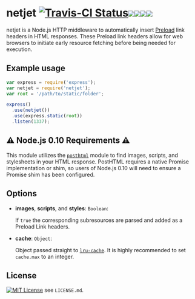 # netjet [![Travis-CI Status](https://img.shields.io/travis/cloudflare/netjet/master.svg?label=Travis%20CI&style=flat-square)](https://travis-ci.org/cloudflare/netjet)[![](https://img.shields.io/npm/dm/netjet.svg?style=flat-square)](http://browsenpm.org/package/netjet)[![](https://img.shields.io/npm/v/netjet.svg?style=flat-square)](http://browsenpm.org/package/netjet)[![](https://img.shields.io/coveralls/cloudflare/netjet/master.svg?style=flat-square)](https://coveralls.io/github/cloudflare/netjet)[![](https://img.shields.io/badge/stability-experimental-orange.svg?style=flat-square)](https://nodejs.org/api/documentation.html#documentation_stability_index)

netjet is a Node.js HTTP middleware to automatically insert [Preload][preload] link headers in HTML responses.
These Preload link headers allow for web browsers to initiate early resource fetching before being needed for execution.

## Example usage

```javascript
var express = require('express');
var netjet = require('netjet');
var root = '/path/to/static/folder';

express()
  .use(netjet())
  .use(express.static(root))
  .listen(1337);
```

## ⚠️ Node.js 0.10 Requirements ⚠️

This module utilizes the [`posthtml`][posthtml] module to find images, scripts, and stylesheets in your HTML response.
PostHTML requires a native Promise implementation or shim, so users of Node.js 0.10 will need to ensure a Promise shim has been configured.

## Options

* **images**, **scripts**, and **styles**: `Boolean`:

    If `true` the corresponding subresources are parsed and added as a Preload Link headers.

* **cache**: `Object`:

    Object passed straight to [`lru-cache`][lru-cache]. It is highly recommended to set `cache.max` to an integer.

## License
[![MIT License](https://img.shields.io/badge/license-MIT-blue.svg?style=flat-square)](https://www.tldrlegal.com/l/mit) see `LICENSE.md`.

[preload]: https://www.w3.org/TR/preload/
[posthtml]: https://github.com/posthtml/posthtml#readme
[lru-cache]: https://github.com/isaacs/node-lru-cache#readme

